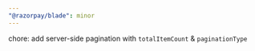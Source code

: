 ```yaml
---
"@razorpay/blade": minor
---
```


chore: add server-side pagination with `totalItemCount` & `paginationType` 
